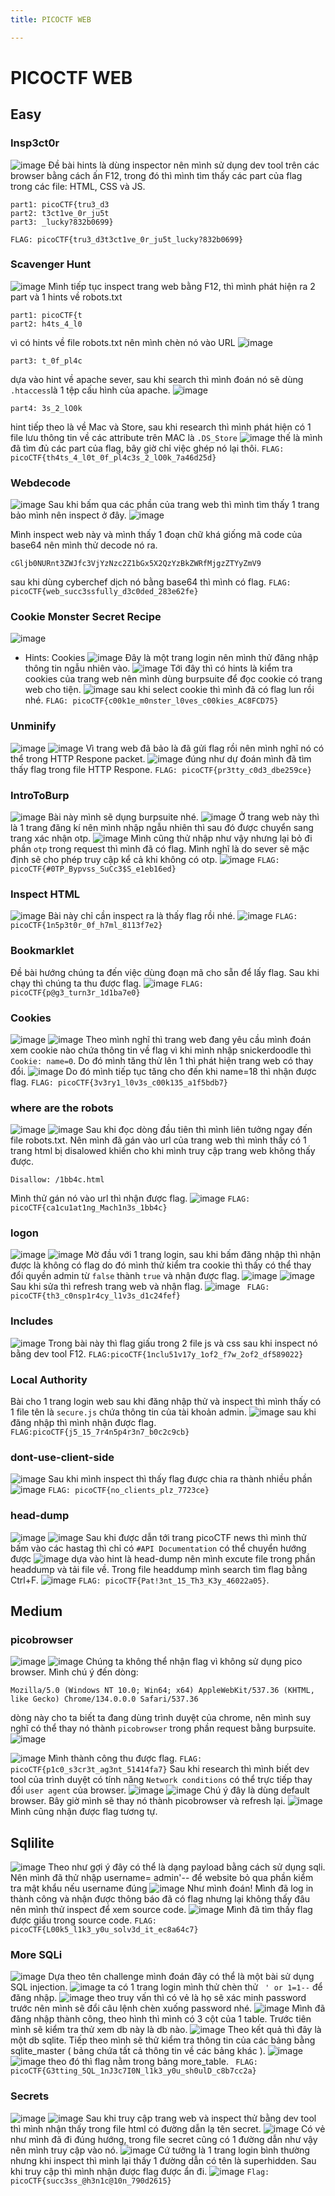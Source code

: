 ```yaml
---
title: PICOCTF WEB

---
```


# PICOCTF WEB
## Easy
### Insp3ct0r
![image](https://hackmd.io/_uploads/SJDIbocpJl.png)
Đề bài hints là dùng inspector nên mình sử dụng dev tool trên các browser bằng cách ấn F12, trong đó thì mình tìm thấy các part của flag trong các file: HTML, CSS và JS.
```linux=
part1: picoCTF{tru3_d3
part2: t3ct1ve_0r_ju5t
part3: _lucky?832b0699}
```
```FLAG: picoCTF{tru3_d3t3ct1ve_0r_ju5t_lucky?832b0699}```
### Scavenger Hunt
![image](https://hackmd.io/_uploads/H1xmQo9Tkx.png)
Mình tiếp tục inspect trang web bằng F12, thì mình phát hiện ra 2 part và 1 hints về robots.txt
```linux=
part1: picoCTF{t
part2: h4ts_4_l0
```
vì có hints về file robots.txt nên mình chèn nó vào URL
![image](https://hackmd.io/_uploads/Hkb6XjcT1x.png)
```linux=
part3: t_0f_pl4c
```
dựa vào hint về apache sever, sau khi search thì mình đoán nó sẽ dùng ```.htaccess```là 1 tệp cấu hình của apache.
![image](https://hackmd.io/_uploads/HJ5IHsq6yg.png)
```linux
part4: 3s_2_lO0k
```
hint tiếp theo là về Mac và Store, sau khi research thì mình phát hiện có 1 file lưu thông tin về các attribute trên MAC là ```.DS_Store```
![image](https://hackmd.io/_uploads/SkWmLsc61l.png)
thế là mình đã tìm đủ các part của flag, bây giờ chỉ việc ghép nó lại thôi.
```FLAG: picoCTF{th4ts_4_l0t_0f_pl4c3s_2_lO0k_7a46d25d}```

### Webdecode
![image](https://hackmd.io/_uploads/HkBKUj5a1l.png)
Sau khi bấm qua các phần của trang web thì mình tìm thấy 1 trang bảo mình nên inspect ở đây.
![image](https://hackmd.io/_uploads/B15ywscpyl.png)

Mình inspect web này và mình thấy 1 đoạn chữ khá giống mã code của base64 nên mình thử decode nó ra.
```latex=
cGljb0NURnt3ZWJfc3VjYzNzc2Z1bGx5X2QzYzBkZWRfMjgzZTYyZmV9
```
sau khi dùng cyberchef dịch nó bằng base64 thì mình có flag.
```FLAG: picoCTF{web_succ3ssfully_d3c0ded_283e62fe}```
### Cookie Monster Secret Recipe
![image](https://hackmd.io/_uploads/HkgoDjcp1e.png)
* Hints: Cookies
![image](https://hackmd.io/_uploads/rk_RDscT1x.png)
Đây là một trang login nên mình thử đăng nhập thông tin ngẫu nhiên vào.
![image](https://hackmd.io/_uploads/HyNzOs5pkg.png)
Tới đây thì có hints là kiểm tra cookies của trang web nên mình dùng burpsuite để đọc cookie có trang web cho tiện.
![image](https://hackmd.io/_uploads/H1t9di5Tye.png)
sau khi select cookie thì mình đã có flag lun rồi nhé.
```FLAG: picoCTF{c00k1e_m0nster_l0ves_c00kies_AC8FCD75}```

### Unminify
![image](https://hackmd.io/_uploads/SkQrFs5TJx.png)
![image](https://hackmd.io/_uploads/H16fto5pJx.png)
Vì trang web đã bảo là đã gửi flag rồi nên mình nghĩ nó có thể trong HTTP Respone packet.
![image](https://hackmd.io/_uploads/SkKFts9pJl.png)
đúng như dự đoán mình đã tìm thấy flag trong file HTTP Respone.
```FLAG: picoCTF{pr3tty_c0d3_dbe259ce}```
### IntroToBurp
![image](https://hackmd.io/_uploads/BJzxjo9a1e.png)
Bài này mình sẽ dụng burpsuite nhé.
![image](https://hackmd.io/_uploads/BJta9s5Tkx.png)
Ở trang web này thì là 1 trang đăng kí nên mình nhập ngẫu nhiên thì sau đó được chuyển sang trang xác nhận otp.
![image](https://hackmd.io/_uploads/H1tyji9T1e.png)
Mình cũng thử nhập như vậy nhưng lại bỏ đi phần ```otp``` trong request thì mình đã có flag.
Mình nghĩ là do sever sẽ mặc định sẽ cho phép truy cập kể cả khi không có otp.
![image](https://hackmd.io/_uploads/rytm3oq6Jl.png)
```FLAG: picoCTF{#0TP_Bypvss_SuCc3$S_e1eb16ed}```
### Inspect HTML
![image](https://hackmd.io/_uploads/SJ3h6jq6yg.png)
Bài này chỉ cần inspect ra là thấy flag rồi nhé.
![image](https://hackmd.io/_uploads/SJbApo96kx.png)
```FLAG: picoCTF{1n5p3t0r_0f_h7ml_8113f7e2}```
### Bookmarklet
Đề bài hướng chúng ta đến việc dùng đoạn mã cho sẵn để lấy flag. Sau khi chạy thì chúng ta thu được flag.
![image](https://hackmd.io/_uploads/SkVSJhqp1g.png)
```FLAG: picoCTF{p@g3_turn3r_1d1ba7e0}```
### Cookies
![image](https://hackmd.io/_uploads/rJ7aB29Tyx.png)
![image](https://hackmd.io/_uploads/Hkcpt29Tyg.png)
Theo mình nghĩ thì trang web đang yêu cầu mình đoán xem cookie nào chứa thông tin về flag vì khi mình nhập snickerdoodle thì ```Cookie: name=0```. Do đó mình tăng thử lên 1 thì phát hiện trang web có thay đổi.
![image](https://hackmd.io/_uploads/Sycwc3qpyl.png)
Do đó mình tiếp tục tăng cho đến khi name=18 thì nhận được flag.
```FLAG: picoCTF{3v3ry1_l0v3s_c00k135_a1f5bdb7}```
### where are the robots
![image](https://hackmd.io/_uploads/BkZqsh5pJe.png)
![image](https://hackmd.io/_uploads/HJc9j25Tkg.png)
Sau khi đọc dòng đầu tiên thì mình liên tưởng ngay đến file robots.txt. Nên mình đã gán vào url của trang web thì mình thấy có 1 trang html bị disalowed khiến cho khi mình truy cập trang web không thấy được.
```htmlmixed=
Disallow: /1bb4c.html
```
Mình thử gán nó vào url thì nhận được flag.
![image](https://hackmd.io/_uploads/B1Sz33qpJg.png)
```FLAG: picoCTF{ca1cu1at1ng_Mach1n3s_1bb4c}```
### logon
![image](https://hackmd.io/_uploads/SJZmA2qakg.png)
![image](https://hackmd.io/_uploads/B1vo6h561l.png)
Mờ đầu với 1 trang login, sau khi bấm đăng nhập thì nhận được là không có flag do đó mình thử kiểm tra cookie thì thấy có thể thay đổi quyền admin từ ```false``` thành ```true``` và nhận được flag.
![image](https://hackmd.io/_uploads/BJ7JA2cTJl.png)
![image](https://hackmd.io/_uploads/HyygA3qpyl.png)
Sau khi sửa thì refresh trang web và nhận flag.
![image](https://hackmd.io/_uploads/rJ4MCn96yg.png)
``` FLAG: picoCTF{th3_c0nsp1r4cy_l1v3s_d1c24fef}```
### Includes
![image](https://hackmd.io/_uploads/By2gfxsakx.png)
Trong bài này thì flag giấu trong 2 file js và css sau khi inspect nó bằng dev tool F12.
```FLAG:picoCTF{1nclu51v17y_1of2_f7w_2of2_df589022}```

### Local Authority
Bài cho 1 trang login web sau khi đăng nhập thử và inspect thì mình thấy có 1 file tên là ```secure.js``` chứa thông tin của tài khoản admin.
![image](https://hackmd.io/_uploads/ByqCfeja1g.png)
sau khi đăng nhập thì mình nhận được flag.
```FLAG:picoCTF{j5_15_7r4n5p4r3n7_b0c2c9cb}```

### dont-use-client-side
![image](https://hackmd.io/_uploads/HyDdNxjpJx.png)
Sau khi mình inspect thì thấy flag được chia ra thành nhiều phần
![image](https://hackmd.io/_uploads/Byuz4esa1e.png)
```FLAG: picoCTF{no_clients_plz_7723ce}```

### head-dump
![image](https://hackmd.io/_uploads/ryiIzZipye.png)
![image](https://hackmd.io/_uploads/B1XPGbs61l.png)
Sau khi được dẫn tới trang picoCTF news thì mình thử bấm vào các hastag thì chỉ có ```#API Documentation``` có thể chuyển hướng được
![image](https://hackmd.io/_uploads/H1ccfbiaye.png)
dựa vào hint là head-dump nên mình excute file trong phần headdump và tải file về.
Trong file headdump mình search tìm flag bằng Ctrl+F.
![image](https://hackmd.io/_uploads/rJUJXWj6yx.png)
```FLAG: picoCTF{Pat!3nt_15_Th3_K3y_46022a05}```.
## Medium
### picobrowser
![image](https://hackmd.io/_uploads/BksrIZi6Jx.png)
![image](https://hackmd.io/_uploads/SymIUZoaye.png)
Chúng ta không thể nhận flag vì không sử dụng pico browser. Mình chú ý đến dòng:
```linux=
Mozilla/5.0 (Windows NT 10.0; Win64; x64) AppleWebKit/537.36 (KHTML, like Gecko) Chrome/134.0.0.0 Safari/537.36 
```
dòng này cho ta biết ta đang dùng trình duyệt của chrome, nên mình suy nghĩ có thể thay nó thành ```picobrowser``` trong phần request bằng burpsuite.
![image](https://hackmd.io/_uploads/rJnQvWj6Je.png)

![image](https://hackmd.io/_uploads/Bk-hw-s61e.png)
Mình thành công thu được flag.
```FLAG: picoCTF{p1c0_s3cr3t_ag3nt_51414fa7}```
Sau khi research thì mình biết dev tool của trình duyệt có tính năng ```Network conditions``` có thể trực tiếp thay đổi ```user agent``` của browser.
![image](https://hackmd.io/_uploads/rJYQ_Wipkx.png)
![image](https://hackmd.io/_uploads/HJ35ubsa1g.png)
Chú ý đây là dùng default browser. Bây giờ mình sẽ thay nó thành picobrowser và refresh lại.
![image](https://hackmd.io/_uploads/HyvkYbsTJl.png)
Mình cũng nhận được flag tương tự.
## Sqlilite
![image](https://hackmd.io/_uploads/ByQ2iZo6Jl.png)
Theo như gợi ý đây có thể là dạng payload bằng cách sử dụng sqli. Nên mình đã thử nhập username= admin'-- để website bỏ qua phần kiểm tra mật khẩu nếu username đúng
![image](https://hackmd.io/_uploads/SJCGhWop1x.png)
Như mình đoán! Mình đã log in thành công và nhận được thông báo đã có flag nhưng lại không thấy đâu nên mình thử inspect để xem source code.
![image](https://hackmd.io/_uploads/HkiDhbiaye.png)
Mình đã tìm thấy flag được giấu trong source code.
```FLAG: picoCTF{L00k5_l1k3_y0u_solv3d_it_ec8a64c7}```
### More SQLi
![image](https://hackmd.io/_uploads/ByPFdsi6yx.png)
Dựa theo tên challenge mình đoán đây có thể là một bài sử dụng SQL injection.
![image](https://hackmd.io/_uploads/H1dBRsipyg.png)
 ta có 1 trang login mình thử chèn thử ``` ' or 1=1--``` để đăng nhập.
![image](https://hackmd.io/_uploads/Hk_t0os6yx.png)
theo truy vấn thì có vẻ là họ sẽ xác minh password trước nên mình sẽ đổi câu lệnh chèn xuống password nhé.
![image](https://hackmd.io/_uploads/r12Q1hjTkg.png)
Mình đã đăng nhập thành công, theo hình thì mình có 3 cột của 1 table. Trước tiên mình sẽ kiểm tra thử xem db này là db nào.
![image](https://hackmd.io/_uploads/Skollno6Jx.png)
Theo kết quả thì đây là một db sqlite. Tiếp theo mình sẽ thử kiểm tra thông tin của các bảng bằng sqlite_master ( bảng chứa tất cả thông tin về các bảng khác ).
![image](https://hackmd.io/_uploads/BkCiN2op1l.png)
![image](https://hackmd.io/_uploads/H19xr3opke.png)
theo đó thì flag nằm trong bảng more_table.
``` FLAG: picoCTF{G3tting_5QL_1nJ3c7I0N_l1k3_y0u_sh0ulD_c8b7cc2a}```

### Secrets
![image](https://hackmd.io/_uploads/HJ2jVx2aJg.png)
![image](https://hackmd.io/_uploads/rkwlHxhp1g.png)
Sau khi truy cập trang web và inspect thử bằng dev tool thì mình nhận thấy trong file html có đường dẫn lạ tên secret. 
![image](https://hackmd.io/_uploads/rkuVrg2p1g.png)
Có vẻ như mình đã đi đúng hướng, trong file secret cũng có 1 đường dẫn như vậy nên mình truy cập vào nó.
![image](https://hackmd.io/_uploads/BkYjBg3Tkg.png)
Cứ tưởng là 1 trang login bình thường nhưng khi inspect thì mình lại thấy 1 đường dẫn có tên là superhidden. Sau khi truy cập thì mình nhận được flag được ẩn đi.
![image](https://hackmd.io/_uploads/ByNBIen61e.png)
```Flag: picoCTF{succ3ss_@h3n1c@10n_790d2615}```